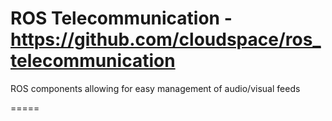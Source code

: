 # ROS Telecommunication - https://github.com/cloudspace/ros_telecommunication
ROS components allowing for easy management of audio/visual feeds

=====

